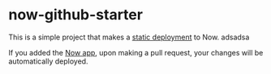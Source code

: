 # now-github-starter

This is a simple project that makes a [static deployment](https://zeit.co/docs/deployment-types/static)
to Now. adsadsa

If you added the [Now app](https://github.com/apps/now), upon
making a pull request, your changes will be automatically deployed.
